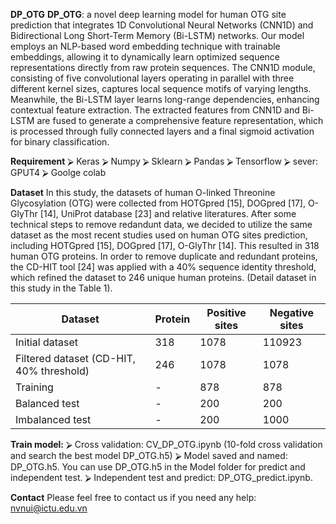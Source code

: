 **DP_OTG**
**DP_OTG**: a novel deep learning model for human OTG site prediction that integrates 1D Convolutional Neural Networks (CNN1D) and Bidirectional Long Short-Term Memory (Bi-LSTM) networks. Our model employs an NLP-based word embedding technique with trainable embeddings, allowing it to dynamically learn optimized sequence representations directly from raw protein sequences. The CNN1D module, consisting of five convolutional layers operating in parallel with three different kernel sizes, captures local sequence motifs of varying lengths. Meanwhile, the Bi-LSTM layer learns long-range dependencies, enhancing contextual feature extraction. The extracted features from CNN1D and Bi-LSTM are fused to generate a comprehensive feature representation, which is processed through fully connected layers and a final sigmoid activation for binary classification.

**Requirement**
      ⮚	Keras
      ⮚	Numpy
      ⮚	Sklearn
      ⮚	Pandas
      ⮚	Tensorflow
      ⮚	sever: GPUT4
      ⮚	Goolge colab

**Dataset**
    In this study, the datasets of  human O-linked Threonine Glycosylation (OTG) were collected from HOTGpred [15], DOGpred [17], O-GlyThr [14], UniProt database [23] and relative literatures. After some technical steps to remove redandunt data, we decided to utilize the same dataset as the most recent studies used on human OTG sites prediction, including HOTGpred [15], DOGpred [17], O-GlyThr [14]. This resulted in 318 human OTG proteins. In order to remove duplicate and redundant proteins, the CD-HIT tool [24] was applied with a 40% sequence identity threshold, which refined the dataset to 246 unique human proteins. (Detail dataset in this study in the Table 1).
     
| Dataset | Protein | Positive sites | Negative sites |
|----------|----------|----------|----------|
| Initial dataset   | 318   | 1078   | 110923   |
| Filtered dataset (CD-HIT, 40% threshold)   | 246   | 1078   | 1078   |
| Training   | -  | 878  | 878  |
| Balanced test  | -  | 200  | 200  |
| Imbalanced test  | -  | 200  | 1000  |


**Train model:**
  ⮚	Cross validation: CV_DP_OTG.ipynb (10-fold cross validation and search the best model DP_OTG.h5)
  ⮚	Model saved and named: DP_OTG.h5. You can use DP_OTG.h5 in the Model folder for predict and independent test.
  ⮚	Independent test and predict: DP_OTG_predict.ipynb.

**Contact**
 Please feel free to contact us if you need any help: nvnui@ictu.edu.vn

